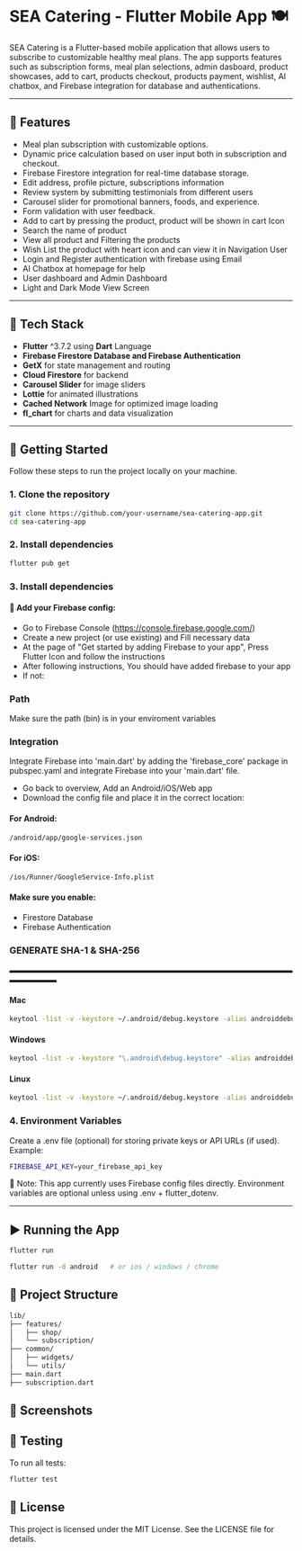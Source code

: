 # SEA Catering - Flutter Mobile App 🍽️

SEA Catering is a Flutter-based mobile application that allows users to subscribe to customizable healthy meal plans. The app supports features such as subscription forms, meal plan selections, admin dasboard, product showcases, add to cart, products checkout, products payment, wishlist, AI chatbox, and Firebase integration for database and authentications. 

---

## 📱 Features

- Meal plan subscription with customizable options. 
- Dynamic price calculation based on user input both in subscription and checkout.
- Firebase Firestore integration for real-time database storage.
- Edit address, profile picture, subscriptions information
- Review system by submitting testimonials from different users
- Carousel slider for promotional banners, foods, and experience.
- Form validation with user feedback.
- Add to cart by pressing the product, product will be shown in cart Icon
- Search the name of product
- View all product and Filtering the products
- Wish List the product with heart icon and can view it in Navigation User
- Login and Register authentication with firebase using Email
- AI Chatbox at homepage for help
- User dashboard and Admin Dashboard
- Light and Dark Mode View Screen


---

## 🧰 Tech Stack

- **Flutter** ^3.7.2 using **Dart** Language
- **Firebase Firestore Database and Firebase Authentication**
- **GetX** for state management and routing
- **Cloud Firestore** for backend
- **Carousel Slider** for image sliders
- **Lottie** for animated illustrations
- **Cached Network** Image for optimized image loading
- **fl_chart** for charts and data visualization

---

## 🚀 Getting Started

Follow these steps to run the project locally on your machine.

### 1. Clone the repository

```bash
git clone https://github.com/your-username/sea-catering-app.git
cd sea-catering-app
```


### 2. Install dependencies

```bash
flutter pub get
```


### 3. Install dependencies

#### 🔐 Add your Firebase config:

- Go to Firebase Console (https://console.firebase.google.com/)
- Create a new project (or use existing) and Fill necessary data
- At the page of "Get started by adding Firebase to your app", Press Flutter Icon and follow the instructions
- After following instructions, You should have added firebase to your app
- If not:
### Path
Make sure the path (bin) is in your enviroment variables

### Integration
Integrate Firebase into 'main.dart' by adding the 'firebase_core' package in pubspec.yaml and integrate Firebase into your 'main.dart' file. 

- Go back to overview, Add an Android/iOS/Web app
- Download the config file and place it in the correct location:

#### For Android:

```bash
/android/app/google-services.json
```

#### For iOS:

```bash
/ios/Runner/GoogleService-Info.plist
```

#### Make sure you enable:
- Firestore Database
- Firebase Authentication

### GENERATE SHA-1 & SHA-256
▬▬▬▬▬▬▬▬▬▬▬▬▬▬▬▬▬▬▬▬▬▬▬▬▬▬▬▬▬▬▬▬▬▬▬▬▬▬▬▬▬▬
#### Mac 
```bash
keytool -list -v -keystore ~/.android/debug.keystore -alias androiddebugkey -storepass android -keypass android
```

#### Windows
```bash
keytool -list -v -keystore "\.android\debug.keystore" -alias androiddebugkey -storepass android -keypass android
```

#### Linux 
```bash
keytool -list -v -keystore ~/.android/debug.keystore -alias androiddebugkey -storepass android -keypass android
```

### 4. Environment Variables
Create a .env file (optional) for storing private keys or API URLs (if used).
Example:

```bash
FIREBASE_API_KEY=your_firebase_api_key
```
📝 Note: This app currently uses Firebase config files directly. Environment variables are optional unless using .env + flutter_dotenv.

---

## ▶️ Running the App

```bash
flutter run
```


```bash
flutter run -d android   # or ios / windows / chrome
```

## 📂 Project Structure

```bash
lib/
├── features/
│   ├── shop/
│   └── subscription/
├── common/
│   ├── widgets/
│   └── utils/
├── main.dart
├── subscription.dart
```

## 📸 Screenshots

## 🧪 Testing
To run all tests:

```bash
flutter test
```

## 📝 License
This project is licensed under the MIT License. See the LICENSE file for details.
